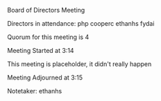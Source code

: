 Board of Directors Meeting

Directors in attendance:
php
cooperc
ethanhs
fydai

Quorum for this meeting is 4

Meeting Started at 3:14

This meeting is placeholder, it didn't really happen

Meeting Adjourned at 3:15

Notetaker: ethanhs
